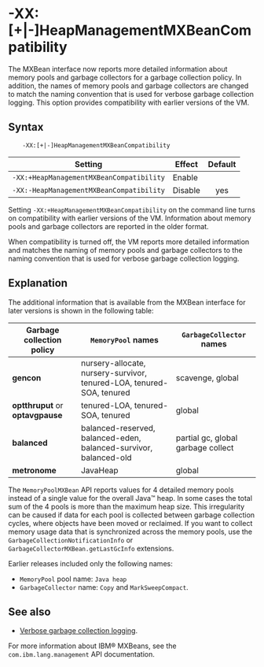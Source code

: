 <!--
* Copyright (c) 2017, 2020 IBM Corp. and others
*
* This program and the accompanying materials are made
* available under the terms of the Eclipse Public License 2.0
* which accompanies this distribution and is available at
* https://www.eclipse.org/legal/epl-2.0/ or the Apache
* License, Version 2.0 which accompanies this distribution and
* is available at https://www.apache.org/licenses/LICENSE-2.0.
*
* This Source Code may also be made available under the
* following Secondary Licenses when the conditions for such
* availability set forth in the Eclipse Public License, v. 2.0
* are satisfied: GNU General Public License, version 2 with
* the GNU Classpath Exception [1] and GNU General Public
* License, version 2 with the OpenJDK Assembly Exception [2].
*
* [1] https://www.gnu.org/software/classpath/license.html
* [2] http://openjdk.java.net/legal/assembly-exception.html
*
* SPDX-License-Identifier: EPL-2.0 OR Apache-2.0 OR GPL-2.0 WITH
* Classpath-exception-2.0 OR LicenseRef-GPL-2.0 WITH Assembly-exception
-->

# -XX:\[+|-\]HeapManagementMXBeanCompatibility

The MXBean interface now reports more detailed information about memory pools and garbage collectors for a garbage collection policy. In addition, the names of memory pools and garbage collectors are changed to match the naming convention that is used for verbose garbage collection logging. This option provides compatibility with earlier versions of the VM.

## Syntax

        -XX:[+|-]HeapManagementMXBeanCompatibility

| Setting                                  | Effect  | Default                                                                            |
|------------------------------------------|---------|:----------------------------------------------------------------------------------:|
| `-XX:+HeapManagementMXBeanCompatibility` | Enable  |                                                                                    |
| `-XX:-HeapManagementMXBeanCompatibility` | Disable | <i class="fa fa-check" aria-hidden="true"></i><span class="sr-only">yes</span> |

Setting `-XX:+HeapManagementMXBeanCompatibility` on the command line turns on compatibility with earlier versions of the VM. Information about memory pools and garbage collectors are reported in the older format.

When compatibility is turned off, the VM reports more detailed information and matches the naming of memory pools and garbage collectors to the naming convention that is used for verbose garbage collection logging.

## Explanation

The additional information that is available from the MXBean interface for later versions is shown in the following table:

| Garbage collection policy        | `MemoryPool` names                                                     | `GarbageCollector` names           |
|----------------------------------|------------------------------------------------------------------------|------------------------------------|
| **gencon**                       | nursery-allocate, nursery-survivor, tenured-LOA, tenured-SOA, tenured  | scavenge, global                   |
| **optthruput** or **optavgpause**| tenured-LOA, tenured-SOA, tenured                                      | global                             |
| **balanced**                     | balanced-reserved, balanced-eden, balanced-survivor, balanced-old      | partial gc, global garbage collect |
| **metronome**                    | JavaHeap                                                               | global                             |                    

The `MemoryPoolMXBean` API reports values for 4 detailed memory pools instead of a single value for the overall Java&trade; heap. In some cases the total sum of the 4 pools is more than the maximum heap size. This irregularity can be caused if data for each pool is collected between garbage collection cycles, where objects have been moved or reclaimed. If you want to collect memory usage data that is synchronized across the memory pools, use the `GarbageCollectionNotificationInfo` or `GarbageCollectorMXBean.getLastGcInfo` extensions.

Earlier releases included only the following names:

-   `MemoryPool` pool name: `Java heap`
-   `GarbageCollector` name: `Copy` and `MarkSweepCompact`.

## See also

- [Verbose garbage collection logging](https://www.ibm.com/support/knowledgecenter/SSYKE2_8.0.0/com.ibm.java.vm.80.doc/docs/mm_gc_pd_verbosegc.html).

For more information about IBM&reg; MXBeans, see the `com.ibm.lang.management` API documentation.



<!-- ==== END OF TOPIC ==== xxheapmanagementmxbeancompatibility.md ==== -->
